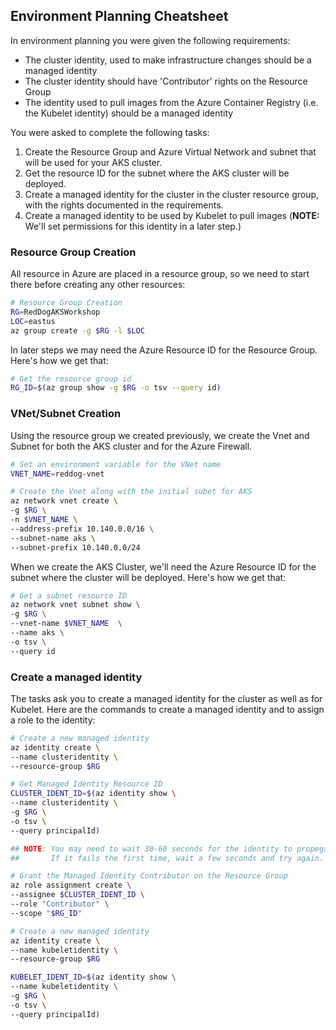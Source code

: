 ## Environment Planning Cheatsheet

In environment planning you were given the following requirements:

* The cluster identity, used to make infrastructure changes should be a managed identity
* The cluster identity should have 'Contributor' rights on the Resource Group
* The identity used to pull images from the Azure Container Registry (i.e. the Kubelet identity) should be a managed identity

You were asked to complete the following tasks:

1. Create the Resource Group and Azure Virtual Network and subnet that will be used for your AKS cluster. 
2. Get the resource ID for the subnet where the AKS cluster will be deployed.
3. Create a managed identity for the cluster in the cluster resource group, with the rights documented in the requirements.
4. Create a managed identity to be used by Kubelet to pull images (**NOTE:** We'll set permissions for this identity in a later step.)


### Resource Group Creation

All resource in Azure are placed in a resource group, so we need to start there before creating any other resources:

```bash
# Resource Group Creation
RG=RedDogAKSWorkshop
LOC=eastus
az group create -g $RG -l $LOC
```

In later steps we may need the Azure Resource ID for the Resource Group. Here's how we get that:

```bash
# Get the resource group id
RG_ID=$(az group show -g $RG -o tsv --query id)
```


### VNet/Subnet Creation

Using the resource group we created previously, we create the Vnet and Subnet for both the AKS cluster and for the Azure Firewall.

```bash
# Set an environment variable for the VNet name
VNET_NAME=reddog-vnet

# Create the Vnet along with the initial subet for AKS
az network vnet create \
-g $RG \
-n $VNET_NAME \
--address-prefix 10.140.0.0/16 \
--subnet-name aks \
--subnet-prefix 10.140.0.0/24
```

When we create the AKS Cluster, we'll need the Azure Resource ID for the subnet where the cluster will be deployed. Here's how we get that:

```bash
# Get a subnet resource ID
az network vnet subnet show \
-g $RG \
--vnet-name $VNET_NAME  \
--name aks \
-o tsv \
--query id
```

### Create a managed identity

The tasks ask you to create a managed identity for the cluster as well as for Kubelet. Here are the commands to create a managed identity and to assign a role to the identity:

```bash
# Create a new managed identity
az identity create \
--name clusteridentity \
--resource-group $RG

# Get Managed Identity Resource ID
CLUSTER_IDENT_ID=$(az identity show \
--name clusteridentity \
-g $RG \
-o tsv \
--query principalId)

## NOTE: You may need to wait 30-60 seconds for the identity to propegate before running the next command.
##       If it fails the first time, wait a few seconds and try again.

# Grant the Managed Identity Contributor on the Resource Group
az role assignment create \
--assignee $CLUSTER_IDENT_ID \
--role "Contributor" \
--scope "$RG_ID"

# Create a new managed identity
az identity create \
--name kubeletidentity \
--resource-group $RG

KUBELET_IDENT_ID=$(az identity show \
--name kubeletidentity \
-g $RG \
-o tsv \
--query principalId)
```

